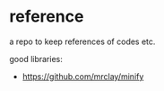 # reference
a repo to keep references of codes etc.

good libraries: 

- https://github.com/mrclay/minify
